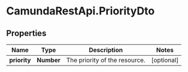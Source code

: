 # CamundaRestApi.PriorityDto

## Properties
Name | Type | Description | Notes
------------ | ------------- | ------------- | -------------
**priority** | **Number** | The priority of the resource. | [optional] 
